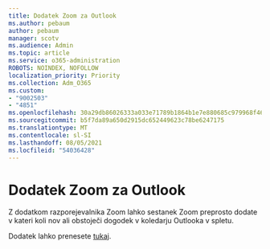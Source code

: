 ```yaml
---
title: Dodatek Zoom za Outlook
ms.author: pebaum
author: pebaum
manager: scotv
ms.audience: Admin
ms.topic: article
ms.service: o365-administration
ROBOTS: NOINDEX, NOFOLLOW
localization_priority: Priority
ms.collection: Adm_O365
ms.custom:
- "9002503"
- "4851"
ms.openlocfilehash: 30a29db86026333a033e71789b1864b1e7e880685c979968f467ef26f7fdc485
ms.sourcegitcommit: b5f7da89a650d2915dc652449623c78be6247175
ms.translationtype: MT
ms.contentlocale: sl-SI
ms.lasthandoff: 08/05/2021
ms.locfileid: "54036428"
---
```

# <a name="zoom-add-in-for-outlook"></a>Dodatek Zoom za Outlook

Z dodatkom razporejevalnika Zoom lahko sestanek Zoom preprosto dodate v kateri koli nov ali obstoječi dogodek v koledarju Outlooka v spletu.

Dodatek lahko prenesete [tukaj](https://go.microsoft.com/fwlink/?linkid=2126413).
 